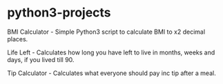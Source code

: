 # python3-projects

BMI Calculator - Simple Python3 script to calculate BMI to x2 decimal places.

Life Left - Calculates how long you have left to live in months, weeks and days, if you lived till 90.

Tip Calculator - Calculates what everyone should pay inc tip after a meal.
